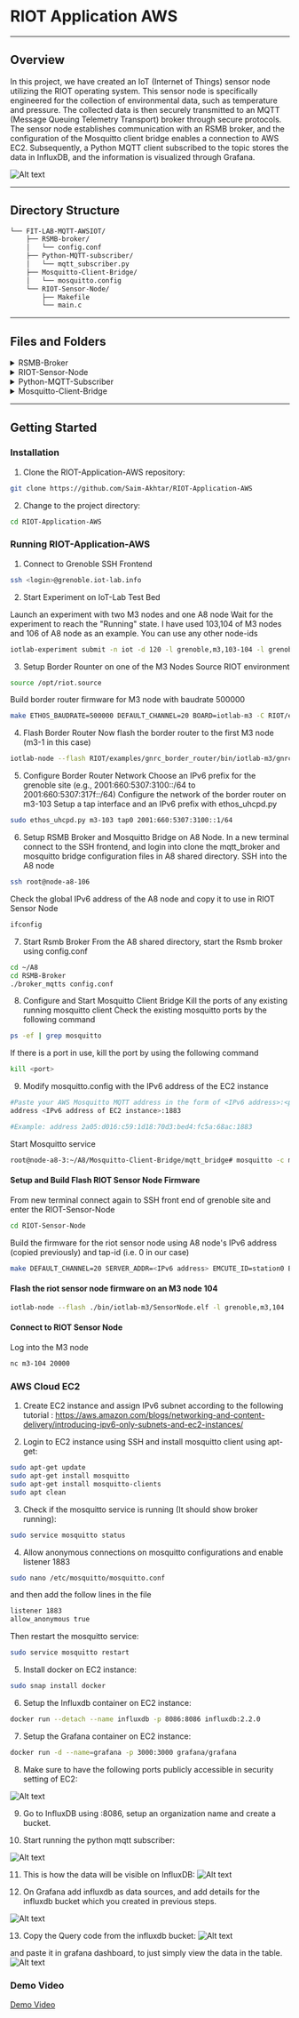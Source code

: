 # RIOT Application AWS


---


##  Overview

 
 
In this project, we have created an IoT (Internet of Things) sensor node utilizing the RIOT operating system. This sensor node is specifically engineered for the collection of environmental data, such as temperature and pressure. The collected data is then securely transmitted to an MQTT (Message Queuing Telemetry Transport) broker through secure protocols. The sensor node establishes communication with an RSMB broker, and the configuration of the Mosquitto client bridge enables a connection to AWS EC2. Subsequently, a Python MQTT client subscribed to the topic stores the data in InfluxDB, and the information is visualized through Grafana.

![Alt text](/Images/SystemArchitecture.png)

---


##  Directory Structure

```sh
└── FIT-LAB-MQTT-AWSIOT/
    ├── RSMB-broker/
    │   └── config.conf
    ├── Python-MQTT-subscriber/
    │   └── mqtt_subscriber.py
    ├── Mosquitto-Client-Bridge/
    │   └── mosquitto.config
    └── RIOT-Sensor-Node/
        ├── Makefile
        └── main.c

```

---


##  Files and Folders

<details closed><summary>RSMB-Broker</summary>

| File                                                                                                   | Summary       |
| ---                                                                                                    | ---           |
| [config.conf](https://github.com/Saim-Akhtar/RIOT-Application-AWS/blob/main/RSMB-Broker/config.conf) | ► The config.conf file enables MQTT connections, with debug tracing and specific listeners. It also establishes a connection named "local_to_cloud" between sensor node and Mosquitto Client on A8 node on respective ports.|

</details>

<details closed><summary>RIOT-Sensor-Node</summary>

| File                                                                                                   | Summary       |
| ---                                                                                                    | ---           |
| [main.c](https://github.com/Saim-Akhtar/RIOT-Application-AWS/blob/main/RIOT-Sensor-Node/main.c)             | ► The C program for the IoT sensor node, named "IoTSensors," includes MQTT-SN communication, LPS331AP sensor readings, and a command-line interface (CLI). It periodically measures temperature and pressure, publishes the data to an MQTT broker, and provides status reports via the CLI. The program creates threads for MQTT communication and the main measurement loop. |
| [Makefile](https://github.com/Saim-Akhtar/RIOT-Application-AWS/blob/main/RIOT-Sensor-Node/Makefile) | ► The Makefile for the SensorNode application in RIOT OS configures a native board, includes necessary modules for sensor and network functionality, sets up MQTT modules for communication, and defines parameters such as server address, port, and MQTT topics.|

</details>

<details closed><summary>Python-MQTT-Subscriber</summary>

| File                                                                                                         | Summary       |
| ---                                                                                                          | ---           |
| [NodeRed_Flow.json](https://github.com/Saim-Akhtar/RIOT-Application-AWS/blob/main/Python-MQTT-Subscriber/mqtt_subscriber.json) | ► The python script which acts as a mqtt subscriber. It subscribes to the mqtt topic "local_to_cloud" and then it further connects to the InfluxDB to save the payload data in the database.|

</details>

<details closed><summary>Mosquitto-Client-Bridge</summary>

| File                                                                                                                | Summary       |
| ---                                                                                                                 | ---           |
| [mosquitto.config](https://github.com/Saim-Akhtar/RIOT-Application-AWS/blob/main/Mosquitto-Client-Bridge/mosquitto.config) | ► The mosquitto client bridge which act as a bridge between rsmb broker and AWS EC2 mosquitto client. |

</details>

---

##  Getting Started

###  Installation

1. Clone the RIOT-Application-AWS repository:
```sh
git clone https://github.com/Saim-Akhtar/RIOT-Application-AWS
```

2. Change to the project directory:
```sh
cd RIOT-Application-AWS
```

###  Running RIOT-Application-AWS

1. Connect to Grenoble SSH Frontend
```bash
ssh <login>@grenoble.iot-lab.info
```

2. Start Experiment on IoT-Lab Test Bed

Launch an experiment with two M3 nodes and one A8 node
Wait for the experiment to reach the "Running" state.
I have used 103,104 of M3 nodes and 106 of A8 node as an example. You can use any other node-ids
```sh
iotlab-experiment submit -n iot -d 120 -l grenoble,m3,103-104 -l grenoble,a8,106
```


3. Setup Border Rounter on one of the M3 Nodes
Source RIOT environment
```sh
source /opt/riot.source
```
Build border router firmware for M3 node with baudrate 500000
```sh
make ETHOS_BAUDRATE=500000 DEFAULT_CHANNEL=20 BOARD=iotlab-m3 -C RIOT/examples/gnrc_border_router clean all
```


4. Flash Border Router
Now flash the border router to the first M3 node (m3-1 in this case)
```sh
iotlab-node --flash RIOT/examples/gnrc_border_router/bin/iotlab-m3/gnrc_border_router.elf -l grenoble,m3,103
```


5. Configure Border Router Network
Choose an IPv6 prefix for the grenoble site (e.g., 2001:660:5307:3100::/64 to 2001:660:5307:317f::/64)
Configure the network of the border router on m3-103
Setup a tap interface and an IPv6 prefix with ethos_uhcpd.py
```sh
sudo ethos_uhcpd.py m3-103 tap0 2001:660:5307:3100::1/64
```

6. Setup RSMB Broker and Mosquitto Bridge on A8 Node. 
In a new terminal connect to the SSH frontend, and login into clone the mqtt_broker and mosquitto bridge configuration files in A8 shared directory.
SSH into the A8 node
```sh
ssh root@node-a8-106
```
Check the global IPv6 address of the A8 node and copy it to use in RIOT Sensor Node
```sh
ifconfig
```

7. Start Rsmb Broker
From the A8 shared directory, start the Rsmb broker using config.conf
```sh
cd ~/A8
cd RSMB-Broker
./broker_mqtts config.conf
```

8. Configure and Start Mosquitto Client Bridge
Kill the ports of any existing running mosquitto client
Check the existing mosquitto ports by the following command

```sh
ps -ef | grep mosquitto
```
If there is a port in use, kill the port by using the following command
```sh
kill <port>
```

9. Modify mosquitto.config with the IPv6 address of the EC2 instance
```sh
#Paste your AWS Mosquitto MQTT address in the form of <IPv6 address>:<port>
address <IPv6 address of EC2 instance>:1883

#Example: address 2a05:d016:c59:1d18:70d3:bed4:fc5a:68ac:1883
```

Start Mosquitto service
```sh
root@node-a8-3:~/A8/Mosquitto-Client-Bridge/mqtt_bridge# mosquitto -c mosquitto.conf
```

#### Setup and Build Flash RIOT Sensor Node Firmware
From new terminal connect again to SSH front end of grenoble site and enter the RIOT-Sensor-Node
```sh
cd RIOT-Sensor-Node
```
Build the firmware for the riot sensor node using A8 node's IPv6 address (copied previously) and tap-id (i.e. 0 in our case)
```sh
make DEFAULT_CHANNEL=20 SERVER_ADDR=<IPv6 address> EMCUTE_ID=station0 BOARD=iotlab-m3 -C . clean all
```

#### Flash the riot sensor node firmware on an M3 node 104
```sh
iotlab-node --flash ./bin/iotlab-m3/SensorNode.elf -l grenoble,m3,104
```


#### Connect to RIOT Sensor Node
Log into the M3 node
```sh
nc m3-104 20000
```

###  AWS Cloud EC2

1. Create EC2 instance and assign IPv6 subnet according to the following tutorial : 
https://aws.amazon.com/blogs/networking-and-content-delivery/introducing-ipv6-only-subnets-and-ec2-instances/

2. Login to EC2 instance using SSH and install mosquitto client using apt-get:
```sh
sudo apt-get update
sudo apt-get install mosquitto
sudo apt-get install mosquitto-clients
sudo apt clean
```
3. Check if the mosquitto service is running (It should show broker running):

```sh
sudo service mosquitto status
```

4. Allow anonymous connections on mosquitto configurations and enable listener 1883

```sh
sudo nano /etc/mosquitto/mosquitto.conf
```
and then add the follow lines in the file
```bash
listener 1883
allow_anonymous true

```
Then restart the mosquitto service:
```sh
sudo service mosquitto restart
```

5. Install docker on EC2 instance:
```sh
sudo snap install docker
```

6. Setup the Influxdb container on EC2 instance:

```sh
docker run --detach --name influxdb -p 8086:8086 influxdb:2.2.0
```
7. Setup the Grafana container on EC2 instance:

```sh
docker run -d --name=grafana -p 3000:3000 grafana/grafana
```
8. Make sure to have the following ports publicly accessible in security setting of EC2:

![Alt text](/Images/7.jpg)

9. Go to InfluxDB using <EC2-public-IPv4-Address>:8086, setup an organization name and create a bucket.

10. Start running the python mqtt subscriber:

![Alt text](/Images/5.jpg)

11. This is how the data will be visible on InfluxDB:
![Alt text](/Images/1.jpg)

12. On Grafana add influxdb as data sources, and add details for the influxdb bucket which you created in previous steps.

![Alt text](/Images/6.jpg)

13. Copy the Query code from the influxdb bucket:
![Alt text](/Images/2.jpg)

and paste it in grafana dashboard, to just simply view the data in the table.
![Alt text](/Images/4.png)



###  Demo Video

[Demo Video](https://www.youtube.com/watch?v=D-Ow4Ak13AE)

